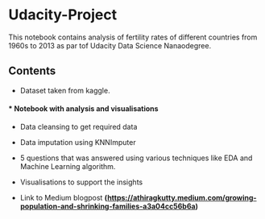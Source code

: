 # Udacity-Project

This notebook contains analysis of fertility rates of different countries from 1960s to 2013 as par tof Udacity Data Science Nanaodegree.

## Contents
* Dataset taken from kaggle.
#### * Notebook with analysis and visualisations
   * Data cleansing to get required data
   * Data imputation using KNNImputer
   * 5 questions that was answered using various techniques like EDA and Machine Learning algorithm.
   * Visualisations to support the insights

* Link to Medium blogpost __(https://athiragkutty.medium.com/growing-population-and-shrinking-families-a3a04cc56b6a)__
